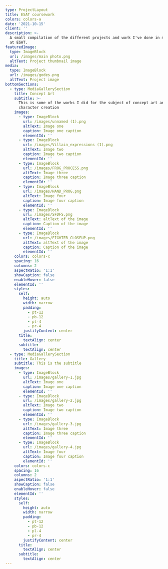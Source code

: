 ```yaml
---
type: ProjectLayout
title: ESAT coursework
colors: colors-a
date: '2021-10-15'
client: ''
description: >-
  A small compilation of the different projects and work I've done in my 3 years
  at ESAT.
featuredImage:
  type: ImageBlock
  url: /images/main photo.png
  altText: Project thumbnail image
media:
  type: ImageBlock
  url: /images/godes.png
  altText: Project image
bottomSections:
  - type: MediaGallerySection
    title: Concept Art
    subtitle: >-
      This is some of the works I did for the subject of concept art and
      character creation
    images:
      - type: ImageBlock
        url: /images/unnamed (1).png
        altText: Image one
        caption: Image one caption
        elementId: ''
      - type: ImageBlock
        url: /images/Villain_expressions (1).png
        altText: Image two
        caption: Image two caption
        elementId: ''
      - type: ImageBlock
        url: /images/FROG_PROCESS.png
        altText: Image three
        caption: Image three caption
        elementId: ''
      - type: ImageBlock
        url: /images/HAND_PROG.png
        altText: Image four
        caption: Image four caption
        elementId: ''
      - type: ImageBlock
        url: /images/SFDFS.png
        altText: altText of the image
        caption: Caption of the image
        elementId: ''
      - type: ImageBlock
        url: /images/FIGHTER_CLOSEUP.png
        altText: altText of the image
        caption: Caption of the image
        elementId: ''
    colors: colors-c
    spacing: 16
    columns: 2
    aspectRatio: '1:1'
    showCaption: false
    enableHover: false
    elementId: ''
    styles:
      self:
        height: auto
        width: narrow
        padding:
          - pt-12
          - pb-12
          - pl-4
          - pr-4
        justifyContent: center
      title:
        textAlign: center
      subtitle:
        textAlign: center
  - type: MediaGallerySection
    title: Gallery
    subtitle: This is the subtitle
    images:
      - type: ImageBlock
        url: /images/gallery-1.jpg
        altText: Image one
        caption: Image one caption
        elementId: ''
      - type: ImageBlock
        url: /images/gallery-2.jpg
        altText: Image two
        caption: Image two caption
        elementId: ''
      - type: ImageBlock
        url: /images/gallery-3.jpg
        altText: Image three
        caption: Image three caption
        elementId: ''
      - type: ImageBlock
        url: /images/gallery-4.jpg
        altText: Image four
        caption: Image four caption
        elementId: ''
    colors: colors-c
    spacing: 16
    columns: 2
    aspectRatio: '1:1'
    showCaption: false
    enableHover: false
    elementId: ''
    styles:
      self:
        height: auto
        width: narrow
        padding:
          - pt-12
          - pb-12
          - pl-4
          - pr-4
        justifyContent: center
      title:
        textAlign: center
      subtitle:
        textAlign: center
---
```

